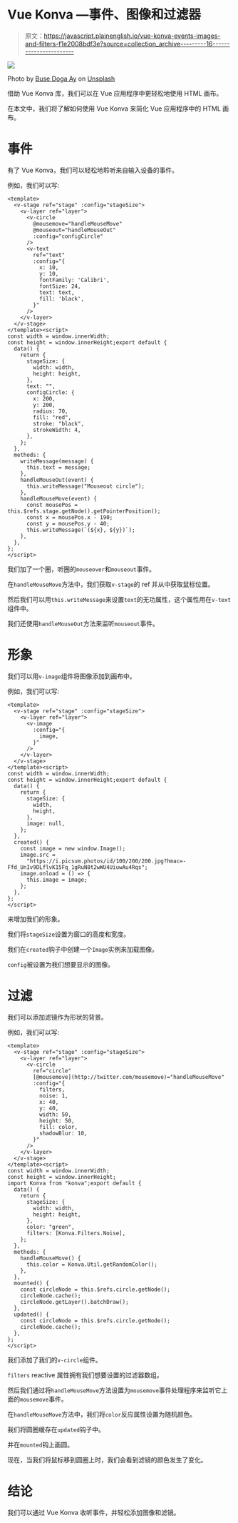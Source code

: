 # Vue Konva —事件、图像和过滤器

> 原文：<https://javascript.plainenglish.io/vue-konva-events-images-and-filters-f1e2008bdf3e?source=collection_archive---------16----------------------->

![](img/b8308e195a7b0d920c315555821f4d74.png)

Photo by [Buse Doga Ay](https://unsplash.com/@busedoay?utm_source=medium&utm_medium=referral) on [Unsplash](https://unsplash.com?utm_source=medium&utm_medium=referral)

借助 Vue Konva 库，我们可以在 Vue 应用程序中更轻松地使用 HTML 画布。

在本文中，我们将了解如何使用 Vue Konva 来简化 Vue 应用程序中的 HTML 画布。

# 事件

有了 Vue Konva，我们可以轻松地聆听来自输入设备的事件。

例如，我们可以写:

```
<template>
  <v-stage ref="stage" :config="stageSize">
    <v-layer ref="layer">
      <v-circle
        @mousemove="handleMouseMove"
        @mouseout="handleMouseOut"
        :config="configCircle"
      />
      <v-text
        ref="text"
        :config="{
          x: 10,
          y: 10,
          fontFamily: 'Calibri',
          fontSize: 24,
          text: text,
          fill: 'black',
        }"
      />
    </v-layer>
  </v-stage>
</template><script>
const width = window.innerWidth;
const height = window.innerHeight;export default {
  data() {
    return {
      stageSize: {
        width: width,
        height: height,
      },
      text: "",
      configCircle: {
        x: 200,
        y: 200,
        radius: 70,
        fill: "red",
        stroke: "black",
        strokeWidth: 4,
      },
    };
  },
  methods: {
    writeMessage(message) {
      this.text = message;
    },
    handleMouseOut(event) {
      this.writeMessage("Mouseout circle");
    },
    handleMouseMove(event) {
      const mousePos = this.$refs.stage.getNode().getPointerPosition();
      const x = mousePos.x - 190;
      const y = mousePos.y - 40;
      this.writeMessage(`(${x}, ${y})`);
    },
  },
};
</script>
```

我们加了一个圈，听圈的`mouseover`和`mouseout`事件。

在`handleMouseMove`方法中，我们获取`v-stage`的 ref 并从中获取鼠标位置。

然后我们可以用`this.writeMessage`来设置`text`的无功属性，这个属性用在`v-text`组件中。

我们还使用`handleMouseOut`方法来监听`mouseout`事件。

# 形象

我们可以用`v-image`组件将图像添加到画布中。

例如，我们可以写:

```
<template>
  <v-stage ref="stage" :config="stageSize">
    <v-layer ref="layer">
      <v-image
        :config="{
          image,
        }"
      />
    </v-layer>
  </v-stage>
</template><script>
const width = window.innerWidth;
const height = window.innerHeight;export default {
  data() {
    return {
      stageSize: {
        width,
        height,
      },
      image: null,
    };
  },
  created() {
    const image = new window.Image();
    image.src =
      "https://i.picsum.photos/id/100/200/200.jpg?hmac=-Ffd_UnIv9DLflvK15Fq_1gRuN8t2wWU4UiuwAu4Rqs";
    image.onload = () => {
      this.image = image;
    };
  },
};
</script>
```

来增加我们的形象。

我们将`stageSize`设置为窗口的高度和宽度。

我们在`created`钩子中创建一个`Image`实例来加载图像。

`config`被设置为我们想要显示的图像。

# 过滤

我们可以添加滤镜作为形状的背景。

例如，我们可以写:

```
<template>
  <v-stage ref="stage" :config="stageSize">
    <v-layer ref="layer">
      <v-circle
        ref="circle"
        [@mousemove](http://twitter.com/mousemove)="handleMouseMove"
        :config="{
          filters,
          noise: 1,
          x: 40,
          y: 40,
          width: 50,
          height: 50,
          fill: color,
          shadowBlur: 10,
        }"
      />
    </v-layer>
  </v-stage>
</template><script>
const width = window.innerWidth;
const height = window.innerHeight;
import Konva from "konva";export default {
  data() {
    return {
      stageSize: {
        width: width,
        height: height,
      },
      color: "green",
      filters: [Konva.Filters.Noise],
    };
  },
  methods: {
    handleMouseMove() {
      this.color = Konva.Util.getRandomColor();
    },
  },
  mounted() {
    const circleNode = this.$refs.circle.getNode();
    circleNode.cache();
    circleNode.getLayer().batchDraw();
  },
  updated() {
    const circleNode = this.$refs.circle.getNode();
    circleNode.cache();
  },
};
</script>
```

我们添加了我们的`v-circle`组件。

`filters` reactive 属性拥有我们想要设置的过滤器数组。

然后我们通过将`handleMouseMove`方法设置为`mousemove`事件处理程序来监听它上面的`mousemove`事件。

在`handleMouseMove`方法中，我们将`color`反应属性设置为随机颜色。

我们将圆圈缓存在`updated`钩子中。

并在`mounted`钩上画圆。

现在，当我们将鼠标移到圆圈上时，我们会看到滤镜的颜色发生了变化。

# 结论

我们可以通过 Vue Konva 收听事件，并轻松添加图像和滤镜。